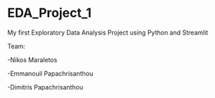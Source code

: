 # EDA_Project_1
My first Exploratory Data Analysis Project using Python and Streamlit



Team:

-Nikos Maraletos

-Emmanouil Papachrisanthou

-Dimitris Papachrisanthou

